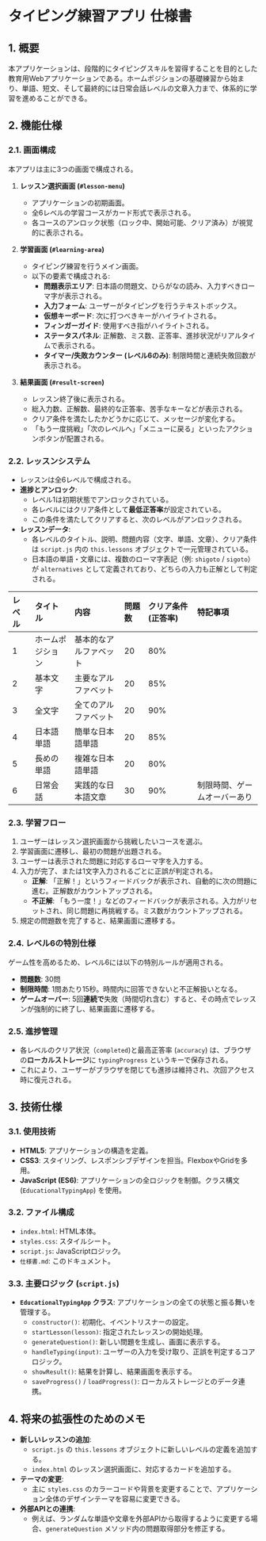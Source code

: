 # タイピング練習アプリ 仕様書

## 1. 概要

本アプリケーションは、段階的にタイピングスキルを習得することを目的とした教育用Webアプリケーションである。ホームポジションの基礎練習から始まり、単語、短文、そして最終的には日常会話レベルの文章入力まで、体系的に学習を進めることができる。

## 2. 機能仕様

### 2.1. 画面構成

本アプリは主に3つの画面で構成される。

1.  **レッスン選択画面 (`#lesson-menu`)**
    *   アプリケーションの初期画面。
    *   全6レベルの学習コースがカード形式で表示される。
    *   各コースのアンロック状態（ロック中、開始可能、クリア済み）が視覚的に表示される。

2.  **学習画面 (`#learning-area`)**
    *   タイピング練習を行うメイン画面。
    *   以下の要素で構成される:
        *   **問題表示エリア**: 日本語の問題文、ひらがなの読み、入力すべきローマ字が表示される。
        *   **入力フォーム**: ユーザーがタイピングを行うテキストボックス。
        *   **仮想キーボード**: 次に打つべきキーがハイライトされる。
        *   **フィンガーガイド**: 使用すべき指がハイライトされる。
        *   **ステータスパネル**: 正解数、ミス数、正答率、進捗状況がリアルタイムで表示される。
        *   **タイマー/失敗カウンター (レベル6のみ)**: 制限時間と連続失敗回数が表示される。

3.  **結果画面 (`#result-screen`)**
    *   レッスン終了後に表示される。
    *   総入力数、正解数、最終的な正答率、苦手なキーなどが表示される。
    *   クリア条件を満たしたかどうかに応じて、メッセージが変化する。
    *   「もう一度挑戦」「次のレベルへ」「メニューに戻る」といったアクションボタンが配置される。

### 2.2. レッスンシステム

*   レッスンは全6レベルで構成される。
*   **進捗とアンロック**:
    *   レベル1は初期状態でアンロックされている。
    *   各レベルにはクリア条件として**最低正答率**が設定されている。
    *   この条件を満たしてクリアすると、次のレベルがアンロックされる。
*   **レッスンデータ**:
    *   各レベルのタイトル、説明、問題内容（文字、単語、文章）、クリア条件は `script.js` 内の `this.lessons` オブジェクトで一元管理されている。
    *   日本語の単語・文章には、複数のローマ字表記（例: `shigoto` / `sigoto`）が `alternatives` として定義されており、どちらの入力も正解として判定される。

| レベル | タイトル | 内容 | 問題数 | クリア条件 (正答率) | 特記事項 |
| :--- | :--- | :--- | :--- | :--- | :--- |
| 1 | ホームポジション | 基本的なアルファベット | 20 | 80% | |
| 2 | 基本文字 | 主要なアルファベット | 20 | 85% | |
| 3 | 全文字 | 全てのアルファベット | 20 | 90% | |
| 4 | 日本語単語 | 簡単な日本語単語 | 20 | 85% | |
| 5 | 長めの単語 | 複雑な日本語単語 | 20 | 80% | |
| 6 | 日常会話 | 実践的な日本語文章 | 30 | 90% | 制限時間、ゲームオーバーあり |

### 2.3. 学習フロー

1.  ユーザーはレッスン選択画面から挑戦したいコースを選ぶ。
2.  学習画面に遷移し、最初の問題が出題される。
3.  ユーザーは表示された問題に対応するローマ字を入力する。
4.  入力が完了、または1文字入力されるごとに正誤が判定される。
    *   **正解**: 「正解！」というフィードバックが表示され、自動的に次の問題に進む。正解数がカウントアップされる。
    *   **不正解**: 「もう一度！」などのフィードバックが表示される。入力がリセットされ、同じ問題に再挑戦する。ミス数がカウントアップされる。
5.  規定の問題数を完了すると、結果画面に遷移する。

### 2.4. レベル6の特別仕様

ゲーム性を高めるため、レベル6には以下の特別ルールが適用される。

*   **問題数**: 30問
*   **制限時間**: 1問あたり15秒。時間内に回答できないと不正解扱いとなる。
*   **ゲームオーバー**: 5回**連続で**失敗（時間切れ含む）すると、その時点でレッスンが強制的に終了し、結果画面に遷移する。

### 2.5. 進捗管理

*   各レベルのクリア状況（`completed`)と最高正答率 (`accuracy`) は、ブラウザの**ローカルストレージ**に `typingProgress` というキーで保存される。
*   これにより、ユーザーがブラウザを閉じても進捗は維持され、次回アクセス時に復元される。

## 3. 技術仕様

### 3.1. 使用技術

*   **HTML5**: アプリケーションの構造を定義。
*   **CSS3**: スタイリング、レスポンシブデザインを担当。FlexboxやGridを多用。
*   **JavaScript (ES6)**: アプリケーションの全ロジックを制御。クラス構文 (`EducationalTypingApp`) を使用。

### 3.2. ファイル構成

*   `index.html`: HTML本体。
*   `styles.css`: スタイルシート。
*   `script.js`: JavaScriptロジック。
*   `仕様書.md`: このドキュメント。

### 3.3. 主要ロジック (`script.js`)

*   **`EducationalTypingApp` クラス**: アプリケーションの全ての状態と振る舞いを管理する。
    *   `constructor()`: 初期化、イベントリスナーの設定。
    *   `startLesson(lesson)`: 指定されたレッスンの開始処理。
    *   `generateQuestion()`: 新しい問題を生成し、画面に表示する。
    *   `handleTyping(input)`: ユーザーの入力を受け取り、正誤を判定するコアロジック。
    *   `showResult()`: 結果を計算し、結果画面を表示する。
    *   `saveProgress()` / `loadProgress()`: ローカルストレージとのデータ連携。

## 4. 将来の拡張性のためのメモ

*   **新しいレッスンの追加**:
    *   `script.js` の `this.lessons` オブジェクトに新しいレベルの定義を追加する。
    *   `index.html` のレッスン選択画面に、対応するカードを追加する。
*   **テーマの変更**:
    *   主に `styles.css` のカラーコードや背景を変更することで、アプリケーション全体のデザインテーマを容易に変更できる。
*   **外部APIとの連携**:
    *   例えば、ランダムな単語や文章を外部APIから取得するように変更する場合、`generateQuestion` メソッド内の問題取得部分を修正する。
